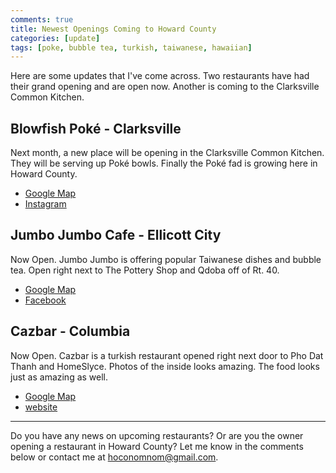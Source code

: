 ```yaml
---
comments: true
title: Newest Openings Coming to Howard County
categories: [update]
tags: [poke, bubble tea, turkish, taiwanese, hawaiian]
---
```


Here are some updates that I've come across. Two restaurants have had their grand opening and are open now. Another is coming to the Clarksville Common Kitchen.

<!--more-->

## Blowfish Poké - Clarksville
Next month, a new place will be opening in the Clarksville Common Kitchen. They will be serving up Poké bowls. Finally the Poké fad is growing here in Howard County.

* [Google Map](https://goo.gl/maps/S1bkiWpjfi8Ux32u8)
* [Instagram](https://www.instagram.com/blowfishpoke/)

## Jumbo Jumbo Cafe - Ellicott City
Now Open. Jumbo Jumbo is offering popular Taiwanese dishes and bubble tea. Open right next to The Pottery Shop and Qdoba off of Rt. 40.

* [Google Map](https://goo.gl/maps/ft158xKEyx8n9Hgp6)
* [Facebook](https://www.facebook.com/JumboJumboEllicottCity/)

## Cazbar - Columbia
Now Open. Cazbar is a turkish restaurant opened right next door to Pho Dat Thanh and HomeSlyce. Photos of the inside looks amazing. The food looks just as amazing as well.

* [Google Map](https://goo.gl/maps/PkvjJqUi2ZXV9NC88)
* [website](http://www.cazbar.pro/)

----

Do you have any news on upcoming restaurants? Or are you the owner opening a restaurant in Howard County? Let me know in the comments below or contact me at [hoconomnom@gmail.com](mailto:hoconomnom@gmail.com).
